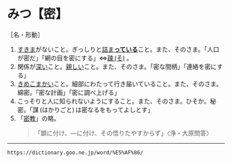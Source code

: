 # みつ【密】

［名・形動］

1. [すきま](すきま（隙間／透き間）)がないこと。ぎっしりと[詰ま**っている**](つまる（詰まる）)こと。また、そのさま。「人口が密だ」「網の目を密にする」⇔[疎 (そ)](https://dictionary.goo.ne.jp/word/%E7%96%8E_%28%E3%81%9D%29/#jn-127824) 。
2. 関係が[深い](ふかい（深い）)こと。[親しい](したしい（親しい）)こと。また、そのさま。「密な間柄」「連絡を密にする」
3. [きめこまかい](%E3%81%8D%E3%82%81%E3%81%93%E3%81%BE%E3%81%8B%E3%81%84%EF%BC%88%E6%9C%A8%E7%9B%AE%E7%B4%B0%E3%81%8B%E3%81%84%EF%BC%8F%E8%82%8C%E7%90%86%E7%B4%B0%E3%81%8B%E3%81%84%EF%BC%89.md)こと。細部にわたって行き届いていること。また、そのさま。綿密。「密な計画」「密に調べ上げる」
4. こっそりと人に知られないようにすること。また、そのさま。ひそか。秘密。「謀 (はかりごと) は密なるをもってよしとす」
5. 「[密教](https://dictionary.goo.ne.jp/word/%E5%AF%86%E6%95%99/#jn-212364)」の略。
    >「顕に付け、―に付け、その悟りたやすからず」〈浄・大原問答〉

---
`https://dictionary.goo.ne.jp/word/%E5%AF%86/`